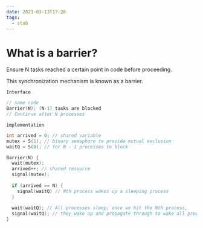 ```yaml
---
date: 2021-03-13T17:28
tags: 
  - stub
---
```


# What is a barrier?

Ensure N tasks reached a certain point in code before proceeding.

This synchronization mechanism is known as a barrier.

`Interface`
```c
// some code
Barrier(N); (N-1) tasks are blocked
// Continue after N processes
```

`implementation`
```c
int arrived = 0; // shared variable
mutex = S(1); // binary semaphore to provide mutual exclusion
waitQ = S(0); // for N - 1 processes to block

Barrier(N) {
  wait(mutex);
  arrived++; // shared resource
  signal(mutex);
  
  if (arrived == N) {
    signal(waitQ) // Nth process wakes up a sleeping process
  }
  
  wait(waitQ); // All processes sleep; once we hit the Nth process,
  signal(waitQ); // they wake up and propagate through to wake all processes up
}
```
